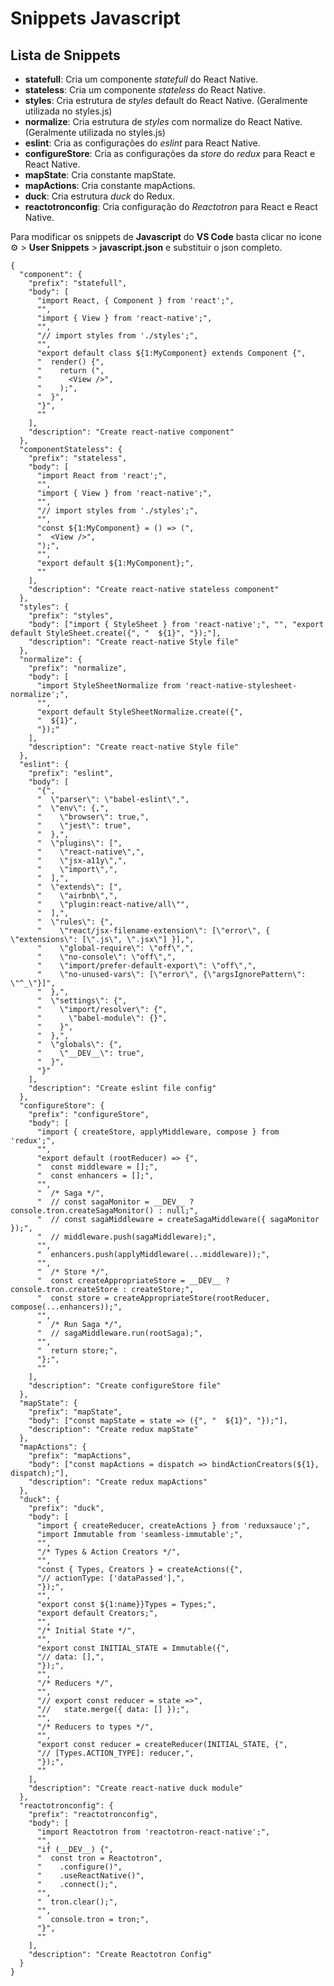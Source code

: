 # Snippets Javascript

## Lista de Snippets

- **statefull**: Cria um componente _statefull_ do React Native.
- **stateless**: Cria um componente _stateless_ do React Native.
- **styles**: Cria estrutura de _styles_ default do React Native. (Geralmente utilizada no styles.js)
- **normalize**: Cria estrutura de _styles_ com normalize do React Native. (Geralmente utilizada no styles.js)
- **eslint**: Cria as configurações do _eslint_ para React Native.
- **configureStore**: Cria as configurações da _store_ do _redux_ para React e React Native.
- **mapState**: Cria constante mapState.
- **mapActions**: Cria constante mapActions.
- **duck**: Cria estrutura _duck_ do Redux.
- **reactotronconfig**: Cria configuração do _Reactotron_ para React e React Native.

Para modificar os snippets de **Javascript** do **VS Code** basta clicar no icone ⚙️ > **User Snippets** > **javascript.json** e substituir o json completo.

```
{
  "component": {
    "prefix": "statefull",
    "body": [
      "import React, { Component } from 'react';",
      "",
      "import { View } from 'react-native';",
      "",
      "// import styles from './styles';",
      "",
      "export default class ${1:MyComponent} extends Component {",
      "  render() {",
      "    return (",
      "      <View />",
      "    );",
      "  }",
      "}",
      ""
    ],
    "description": "Create react-native component"
  },
  "componentStateless": {
    "prefix": "stateless",
    "body": [
      "import React from 'react';",
      "",
      "import { View } from 'react-native';",
      "",
      "// import styles from './styles';",
      "",
      "const ${1:MyComponent} = () => (",
      "  <View />",
      ");",
      "",
      "export default ${1:MyComponent};",
      ""
    ],
    "description": "Create react-native stateless component"
  },
  "styles": {
    "prefix": "styles",
    "body": ["import { StyleSheet } from 'react-native';", "", "export default StyleSheet.create({", "  ${1}", "});"],
    "description": "Create react-native Style file"
  },
  "normalize": {
    "prefix": "normalize",
    "body": [
      "import StyleSheetNormalize from 'react-native-stylesheet-normalize';",
      "",
      "export default StyleSheetNormalize.create({",
      "  ${1}",
      "});"
    ],
    "description": "Create react-native Style file"
  },
  "eslint": {
    "prefix": "eslint",
    "body": [
      "{",
      "  \"parser\": \"babel-eslint\",",
      "  \"env\": {,",
      "    \"browser\": true,",
      "    \"jest\": true",
      "  },",
      "  \"plugins\": [",
      "    \"react-native\",",
      "    \"jsx-a11y\",",
      "    \"import\",",
      "  ],",
      "  \"extends\": [",
      "    \"airbnb\",",
      "    \"plugin:react-native/all\"",
      "  ],",
      "  \"rules\": {",
      "    \"react/jsx-filename-extension\": [\"error\", { \"extensions\": [\".js\", \".jsx\"] }],",
      "    \"global-require\": \"off\",",
      "    \"no-console\": \"off\",",
      "    \"import/prefer-default-export\": \"off\",",
      "    \"no-unused-vars\": [\"error\", {\"argsIgnorePattern\": \"^_\"}]",
      "  },",
      "  \"settings\": {",
      "    \"import/resolver\": {",
      "      \"babel-module\": {}",
      "    }",
      "  },",
      "  \"globals\": {",
      "    \"__DEV__\": true",
      "  }",
      "}"
    ],
    "description": "Create eslint file config"
  },
  "configureStore": {
    "prefix": "configureStore",
    "body": [
      "import { createStore, applyMiddleware, compose } from 'redux';",
      "",
      "export default (rootReducer) => {",
      "  const middleware = [];",
      "  const enhancers = [];",
      "",
      "  /* Saga */",
      "  // const sagaMonitor = __DEV__ ? console.tron.createSagaMonitor() : null;",
      "  // const sagaMiddleware = createSagaMiddleware({ sagaMonitor });",
      "  // middleware.push(sagaMiddleware);",
      "",
      "  enhancers.push(applyMiddleware(...middleware));",
      "",
      "  /* Store */",
      "  const createAppropriateStore = __DEV__ ? console.tron.createStore : createStore;",
      "  const store = createAppropriateStore(rootReducer, compose(...enhancers));",
      "",
      "  /* Run Saga */",
      "  // sagaMiddleware.run(rootSaga);",
      "",
      "  return store;",
      "};",
      ""
    ],
    "description": "Create configureStore file"
  },
  "mapState": {
    "prefix": "mapState",
    "body": ["const mapState = state => ({", "  ${1}", "});"],
    "description": "Create redux mapState"
  },
  "mapActions": {
    "prefix": "mapActions",
    "body": ["const mapActions = dispatch => bindActionCreators(${1}, dispatch);"],
    "description": "Create redux mapActions"
  },
  "duck": {
    "prefix": "duck",
    "body": [
      "import { createReducer, createActions } from 'reduxsauce';",
      "import Immutable from 'seamless-immutable';",
      "",
      "/* Types & Action Creators */",
      "",
      "const { Types, Creators } = createActions({",
      "// actionType: ['dataPassed'],",
      "});",
      "",
      "export const ${1:name}}Types = Types;",
      "export default Creators;",
      "",
      "/* Initial State */",
      "",
      "export const INITIAL_STATE = Immutable({",
      "// data: [],",
      "});",
      "",
      "/* Reducers */",
      "",
      "// export const reducer = state =>",
      "//   state.merge({ data: [] });",
      "",
      "/* Reducers to types */",
      "",
      "export const reducer = createReducer(INITIAL_STATE, {",
      "// [Types.ACTION_TYPE]: reducer,",
      "});",
      ""
    ],
    "description": "Create react-native duck module"
  },
  "reactotronconfig": {
    "prefix": "reactotronconfig",
    "body": [
      "import Reactotron from 'reactotron-react-native';",
      "",
      "if (__DEV__) {",
      "  const tron = Reactotron",
      "    .configure()",
      "    .useReactNative()",
      "    .connect();",
      "",
      "  tron.clear();",
      "",
      "  console.tron = tron;",
      "}",
      ""
    ],
    "description": "Create Reactotron Config"
  }
}
```
